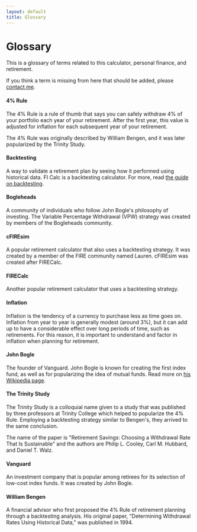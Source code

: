 ```yaml
---
layout: default
title: Glossary
---
```


# Glossary

This is a glossary of terms related to this calculator, personal finance, and
retirement.

If you think a term is missing from here that should be added, please
[contact me](/contact/).

#### 4% Rule

The 4% Rule is a rule of thumb that says you can safely withdraw 4% of your
portfolio each year of your retirement. After the first year, this value is
adjusted for inflation for each subsequent year of your retirement.

The 4% Rule was originally described by William Bengen, and it was later
popularized by the Trinity Study.

#### Backtesting

A way to validate a retirement plan by seeing how it performed using historical
data. FI Calc is a backtesting calculator. For more, read
[the guide on backtesting](/introduction/backtesting/).

#### Bogleheads

A community of individuals who follow John Bogle's philosophy of investing. The
Variable Percentage Withdrawal (VPW) strategy was created by members of the
Bogleheads community.

#### cFIREsim

A popular retirement calculator that also uses a backtesting strategy. It was
created by a member of the FIRE community named Lauren. cFIREsim was created
after FIRECalc.

#### FIRECalc

Another popular retirement calculator that uses a backtesting strategy.

#### Inflation

Inflation is the tendency of a currency to purchase less as time goes on.
Inflation from year to year is generally modest (around 3%), but it can add up
to have a considerable effect over long periods of time, such as retirements.
For this reason, it is important to understand and factor in inflation when
planning for retirement.

#### John Bogle

The founder of Vanguard. John Bogle is known for creating the first index fund,
as well as for popularizing the idea of mutual funds. Read more on
[his Wikipedia page](https://en.wikipedia.org/wiki/John_C._Bogle).

#### The Trinity Study

The Trinity Study is a colloquial name given to a study that was published by
three professors at Trinity College which helped to popularize the 4% Rule.
Employing a backtesting strategy similar to Bengen's, they arrived to the same
conclusion.

The name of the paper is "Retirement Savings: Choosing a Withdrawal Rate That Is
Sustainable" and the authors are Philip L. Cooley, Carl M. Hubbard, and Daniel
T. Walz.

#### Vanguard

An investment company that is popular among retirees for its selection of
low-cost index funds. It was created by John Bogle.

#### William Bengen

A financial advisor who first proposed the 4% Rule of retirement planning
through a backtesting analysis. His original paper, "Determining Withdrawal
Rates Using Historical Data," was published in 1994.
